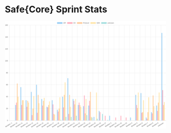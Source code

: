 # Safe{Core} Sprint Stats
<img src="./total_complexity/2025-02-16.png" width="600" title="Total Complexity">


